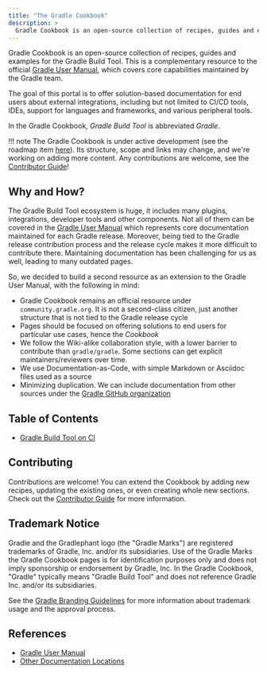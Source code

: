 ```yaml
---
title: "The Gradle Cookbook"
description: >
  Gradle Cookbook is an open-source collection of recipes, guides and examples for the Gradle Build Tool.
---
```


Gradle Cookbook is an open-source collection of recipes, guides and examples for the Gradle Build Tool.
This is a complementary resource to the official [Gradle User Manual](https://docs.gradle.org/current/userguide/userguide.html),
which covers core capabilities maintained by the Gradle team.

The goal of this portal is to offer solution-based documentation for end users about external integrations,
including but not limited to 
CI/CD tools, IDEs,
support for languages and frameworks,
and various peripheral tools.

In the Gradle Cookbook, _Gradle Build Tool_ is abbreviated _Gradle_.

!!! note
    The Gradle Cookbook is under active development (see the roadmap item [here](https://github.com/gradle/community/issues/42)).
    Its structure, scope and links may change, and we're working on adding more content.
    Any contributions are welcome, see the [Contributor Guide](./CONTRIBUTING.md)!

## Why and How?

The Gradle Build Tool ecosystem is huge, it includes many plugins, integrations, developer tools and other components.
Not all of them can be covered in the [Gradle User Manual](https://docs.gradle.org/current/userguide/userguide.html)
which represents core documentation maintained for each Gradle release.
Moreover, being tied to the Gradle release contribution process and the release cycle makes it more difficult to contribute there.
Maintaining documentation has been challenging for us as well,
leading to many outdated pages.

So, we decided to build a second resource as an extension to the Gradle User Manual,
with the following in mind:

- Gradle Cookbook remains an official resource under `community.gradle.org`.
  It is not a second-class citizen, just another structure that is not tied to the Gradle release cycle
- Pages should be focused on offering solutions to end users for particular use cases,
  hence the _Cookbook_
- We follow the Wiki-alike collaboration style,
  with a lower barrier to contribute than `gradle/gradle`.
  Some sections can get explicit maintainers/reviewers over time.
- We use Documentation-as-Code, with simple Markdown or Asciidoc files used as a source
- Minimizing duplication.
  We can include documentation from other sources under the [Gradle GitHub organization](https://github.com/gradle/)

## Table of Contents

- [Gradle Build Tool on CI](/cookbook/ci/)

## Contributing

Contributions are welcome!
You can extend the Cookbook by adding new recipes, updating the existing ones,
or even creating whole new sections.
Check out the [Contributor Guide](./CONTRIBUTING.md) for more information.

## Trademark Notice

Gradle and the Gradlephant logo (the "Gradle Marks") are registered trademarks of Gradle, Inc. and/or its subsidiaries.
Use of the Gradle Marks the Gradle Cookbook pages is for identification purposes only and does not imply sponsorship or endorsement by Gradle, Inc.
In the Gradle Cookbook, "Gradle" typically means "Gradle Build Tool" and does not reference Gradle Inc. and/or its subsidiaries.

See the [Gradle Branding Guidelines](https://gradle.com/brand/) for more information about
trademark usage and the approval process.

## References

- [Gradle User Manual](https://docs.gradle.org/current/userguide/userguide.html)
- [Other Documentation Locations](../contributing/documentation/README.md/#locations)
